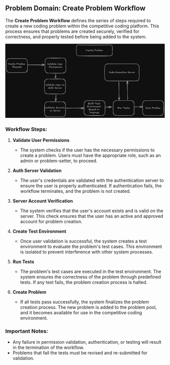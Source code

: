 ## Problem Domain: Create Problem Workflow

The **Create Problem Workflow** defines the series of steps required to create a new coding problem within the competitive coding platform. This process ensures that problems are created securely, verified for correctness, and properly tested before being added to the system.

![Create Problem Workflow](../../../static/img/create-problem-workflow.png)

### Workflow Steps:

1. **Validate User Permissions**

   - The system checks if the user has the necessary permissions to create a problem. Users must have the appropriate role, such as an admin or problem-setter, to proceed.

2. **Auth Server Validation**

   - The user's credentials are validated with the authentication server to ensure the user is properly authenticated. If authentication fails, the workflow terminates, and the problem is not created.

3. **Server Account Verification**

   - The system verifies that the user's account exists and is valid on the server. This check ensures that the user has an active and approved account for problem creation.

4. **Create Test Environment**

   - Once user validation is successful, the system creates a test environment to evaluate the problem's test cases. This environment is isolated to prevent interference with other system processes.

5. **Run Tests**

   - The problem's test cases are executed in the test environment. The system ensures the correctness of the problem through predefined tests. If any test fails, the problem creation process is halted.

6. **Create Problem**
   - If all tests pass successfully, the system finalizes the problem creation process. The new problem is added to the problem pool, and it becomes available for use in the competitive coding environment.

### Important Notes:

- Any failure in permission validation, authentication, or testing will result in the termination of the workflow.
- Problems that fail the tests must be revised and re-submitted for validation.
